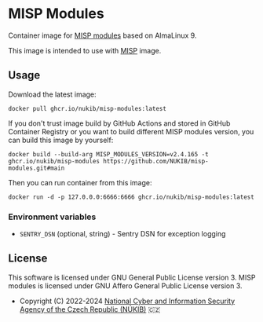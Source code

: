 # MISP Modules

Container image for [MISP modules](https://github.com/MISP/misp-modules) based on AlmaLinux 9.

This image is intended to use with [MISP](https://github.com/MISP/misp) image.

## Usage

Download the latest image:

    docker pull ghcr.io/nukib/misp-modules:latest

If you don't trust image build by GitHub Actions and stored in GitHub Container Registry or you want to build different MISP modules version, you can build this image by yourself:

    docker build --build-arg MISP_MODULES_VERSION=v2.4.165 -t ghcr.io/nukib/misp-modules https://github.com/NUKIB/misp-modules.git#main

Then you can run container from this image:

    docker run -d -p 127.0.0.0:6666:6666 ghcr.io/nukib/misp-modules:latest

### Environment variables

* `SENTRY_DSN` (optional, string) - Sentry DSN for exception logging

## License

This software is licensed under GNU General Public License version 3. MISP modules is licensed under GNU Affero General Public License version 3.

* Copyright (C) 2022-2024 [National Cyber and Information Security Agency of the Czech Republic (NÚKIB)](https://nukib.gov.cz/en/) 🇨🇿
